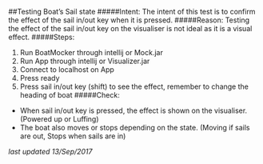 ##Testing Boat’s Sail state
#####Intent: 
The intent of this test is to confirm the effect of the sail in/out key when it is pressed.
#####Reason:
Testing the effect of the sail in/out key on the visualiser is not ideal as it is a visual effect.
#####Steps: 
1. Run BoatMocker through intellij or Mock.jar
2. Run App through intellij or Visualizer.jar
3. Connect to localhost on App
4. Press ready
5. Press sail in/out key (shift) to see the effect, remember to change the heading of boat
#####Check:
* When sail in/out key is pressed, the effect is shown on the visualiser. (Powered up or Luffing)
* The boat also moves or stops depending on the state. (Moving if sails are out, Stops when sails are in)

*last updated 13/Sep/2017*